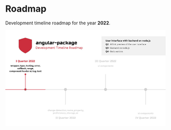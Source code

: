 # Roadmap

Development timeline roadmap for the year **2022**.

![](.gitbook/assets/roadmap-small.jpg)
